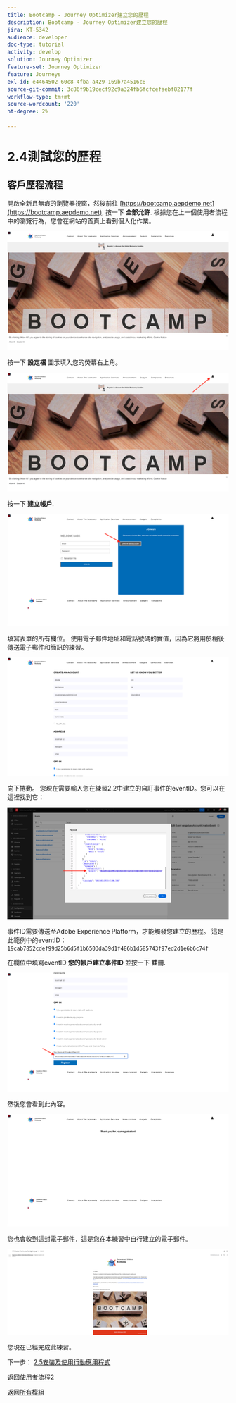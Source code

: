 ```yaml
---
title: Bootcamp - Journey Optimizer建立您的歷程
description: Bootcamp - Journey Optimizer建立您的歷程
jira: KT-5342
audience: developer
doc-type: tutorial
activity: develop
solution: Journey Optimizer
feature-set: Journey Optimizer
feature: Journeys
exl-id: e4464502-60c8-4fba-a429-169b7a4516c8
source-git-commit: 3c86f9b19cecf92c9a324fb6fcfcefaebf82177f
workflow-type: tm+mt
source-wordcount: '220'
ht-degree: 2%

---
```


# 2.4測試您的歷程

## 客戶歷程流程

開啟全新且無痕的瀏覽器視窗，然後前往 [https://bootcamp.aepdemo.net](https://bootcamp.aepdemo.net). 按一下 **全部允許**. 根據您在上一個使用者流程中的瀏覽行為，您會在網站的首頁上看到個人化作業。

![DSN](./images/web8a.png)

按一下 **設定檔** 圖示填入您的熒幕右上角。

![示範](./images/web8b.png)

按一下 **建立帳戶**.

![示範](./images/pv5.png)

填寫表單的所有欄位。 使用電子郵件地址和電話號碼的實值，因為它將用於稍後傳送電子郵件和簡訊的練習。

![示範](./images/pv7a.png)

向下捲動。 您現在需要輸入您在練習2.2中建立的自訂事件的eventID。您可以在這裡找到它：

![ACOP](./images/payloadeventID.png)

事件ID需要傳送至Adobe Experience Platform，才能觸發您建立的歷程。 這是此範例中的eventID： `19cab7852cdef99d25b6d5f1b6503da39d1f486b1d585743f97ed2d1e6b6c74f`

在欄位中填寫eventID **您的帳戶建立事件ID** 並按一下 **註冊**.

![示範](./images/pv8a.png)

然後您會看到此內容。

![示範](./images/pv9.png)

您也會收到這封電子郵件，這是您在本練習中自行建立的電子郵件。

![示範](./images/pv10a.png)

您現在已經完成此練習。

下一步： [2.5安裝及使用行動應用程式](./ex5.md)

[返回使用者流程2](./uc2.md)

[返回所有模組](../../overview.md)
